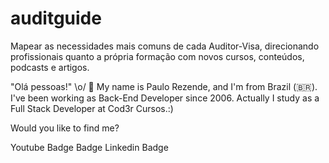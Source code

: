 # auditguide
Mapear as necessidades mais comuns de cada Auditor-Visa, direcionando profissionais quanto a própria formação com novos cursos, conteúdos, podcasts e artigos.

"Olá pessoas!" \o/ 👋
My name is Paulo Rezende, and I'm from Brazil (🇧🇷). I've been working as Back-End Developer since 2006. Actually I study as a Full Stack Developer at Cod3r Cursos.:)

Would you like to find me?

Youtube Badge  Badge Linkedin Badge

